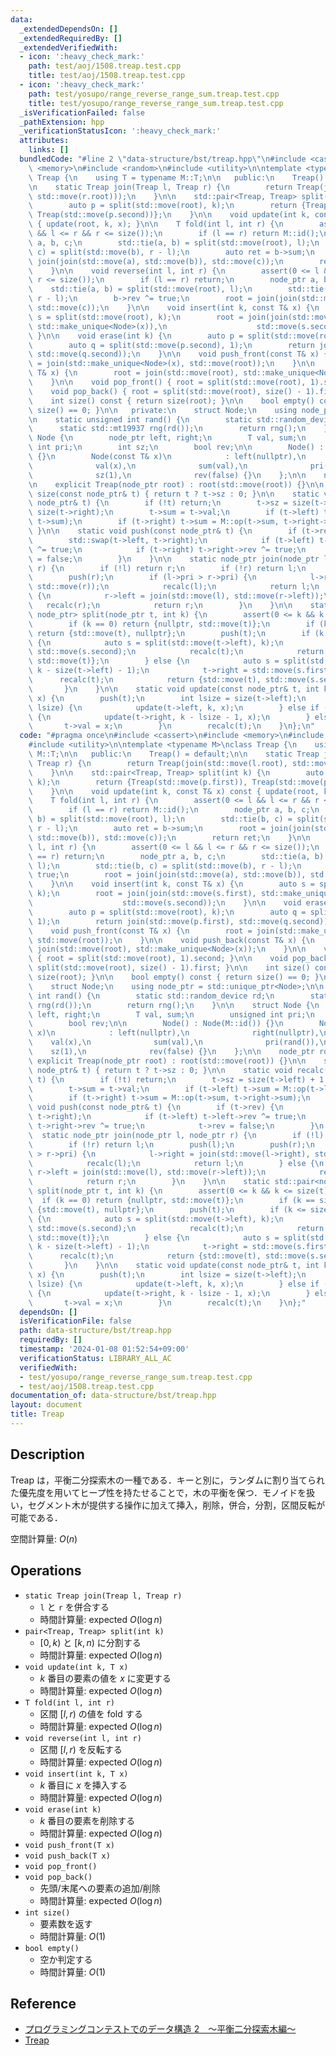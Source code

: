 ```yaml
---
data:
  _extendedDependsOn: []
  _extendedRequiredBy: []
  _extendedVerifiedWith:
  - icon: ':heavy_check_mark:'
    path: test/aoj/1508.treap.test.cpp
    title: test/aoj/1508.treap.test.cpp
  - icon: ':heavy_check_mark:'
    path: test/yosupo/range_reverse_range_sum.treap.test.cpp
    title: test/yosupo/range_reverse_range_sum.treap.test.cpp
  _isVerificationFailed: false
  _pathExtension: hpp
  _verificationStatusIcon: ':heavy_check_mark:'
  attributes:
    links: []
  bundledCode: "#line 2 \"data-structure/bst/treap.hpp\"\n#include <cassert>\n#include\
    \ <memory>\n#include <random>\n#include <utility>\n\ntemplate <typename M>\nclass\
    \ Treap {\n    using T = typename M::T;\n\n   public:\n    Treap() = default;\n\
    \n    static Treap join(Treap l, Treap r) {\n        return Treap(join(std::move(l.root),\
    \ std::move(r.root)));\n    }\n\n    std::pair<Treap, Treap> split(int k) {\n\
    \        auto p = split(std::move(root), k);\n        return {Treap(std::move(p.first)),\
    \ Treap(std::move(p.second))};\n    }\n\n    void update(int k, const T& x) const\
    \ { update(root, k, x); }\n\n    T fold(int l, int r) {\n        assert(0 <= l\
    \ && l <= r && r <= size());\n        if (l == r) return M::id();\n        node_ptr\
    \ a, b, c;\n        std::tie(a, b) = split(std::move(root), l);\n        std::tie(b,\
    \ c) = split(std::move(b), r - l);\n        auto ret = b->sum;\n        root =\
    \ join(join(std::move(a), std::move(b)), std::move(c));\n        return ret;\n\
    \    }\n\n    void reverse(int l, int r) {\n        assert(0 <= l && l <= r &&\
    \ r <= size());\n        if (l == r) return;\n        node_ptr a, b, c;\n    \
    \    std::tie(a, b) = split(std::move(root), l);\n        std::tie(b, c) = split(std::move(b),\
    \ r - l);\n        b->rev ^= true;\n        root = join(join(std::move(a), std::move(b)),\
    \ std::move(c));\n    }\n\n    void insert(int k, const T& x) {\n        auto\
    \ s = split(std::move(root), k);\n        root = join(join(std::move(s.first),\
    \ std::make_unique<Node>(x)),\n                    std::move(s.second));\n   \
    \ }\n\n    void erase(int k) {\n        auto p = split(std::move(root), k);\n\
    \        auto q = split(std::move(p.second), 1);\n        return join(std::move(p.first),\
    \ std::move(q.second));\n    }\n\n    void push_front(const T& x) {\n        root\
    \ = join(std::make_unique<Node>(x), std::move(root));\n    }\n\n    void push_back(const\
    \ T& x) {\n        root = join(std::move(root), std::make_unique<Node>(x));\n\
    \    }\n\n    void pop_front() { root = split(std::move(root), 1).second; }\n\n\
    \    void pop_back() { root = split(std::move(root), size() - 1).first; }\n\n\
    \    int size() const { return size(root); }\n\n    bool empty() const { return\
    \ size() == 0; }\n\n   private:\n    struct Node;\n    using node_ptr = std::unique_ptr<Node>;\n\
    \n    static unsigned int rand() {\n        static std::random_device rd;\n  \
    \      static std::mt19937 rng(rd());\n        return rng();\n    }\n\n    struct\
    \ Node {\n        node_ptr left, right;\n        T val, sum;\n        unsigned\
    \ int pri;\n        int sz;\n        bool rev;\n\n        Node() : Node(M::id())\
    \ {}\n        Node(const T& x)\n            : left(nullptr),\n              right(nullptr),\n\
    \              val(x),\n              sum(val),\n              pri(rand()),\n\
    \              sz(1),\n              rev(false) {}\n    };\n\n    node_ptr root;\n\
    \n    explicit Treap(node_ptr root) : root(std::move(root)) {}\n\n    static int\
    \ size(const node_ptr& t) { return t ? t->sz : 0; }\n\n    static void recalc(const\
    \ node_ptr& t) {\n        if (!t) return;\n        t->sz = size(t->left) + 1 +\
    \ size(t->right);\n        t->sum = t->val;\n        if (t->left) t->sum = M::op(t->left->sum,\
    \ t->sum);\n        if (t->right) t->sum = M::op(t->sum, t->right->sum);\n   \
    \ }\n\n    static void push(const node_ptr& t) {\n        if (t->rev) {\n    \
    \        std::swap(t->left, t->right);\n            if (t->left) t->left->rev\
    \ ^= true;\n            if (t->right) t->right->rev ^= true;\n            t->rev\
    \ = false;\n        }\n    }\n\n    static node_ptr join(node_ptr l, node_ptr\
    \ r) {\n        if (!l) return r;\n        if (!r) return l;\n        push(l);\n\
    \        push(r);\n        if (l->pri > r->pri) {\n            l->right = join(std::move(l->right),\
    \ std::move(r));\n            recalc(l);\n            return l;\n        } else\
    \ {\n            r->left = join(std::move(l), std::move(r->left));\n         \
    \   recalc(r);\n            return r;\n        }\n    }\n\n    static std::pair<node_ptr,\
    \ node_ptr> split(node_ptr t, int k) {\n        assert(0 <= k && k <= size(t));\n\
    \        if (k == 0) return {nullptr, std::move(t)};\n        if (k == size(t))\
    \ return {std::move(t), nullptr};\n        push(t);\n        if (k <= size(t->left))\
    \ {\n            auto s = split(std::move(t->left), k);\n            t->left =\
    \ std::move(s.second);\n            recalc(t);\n            return {std::move(s.first),\
    \ std::move(t)};\n        } else {\n            auto s = split(std::move(t->right),\
    \ k - size(t->left) - 1);\n            t->right = std::move(s.first);\n      \
    \      recalc(t);\n            return {std::move(t), std::move(s.second)};\n \
    \       }\n    }\n\n    static void update(const node_ptr& t, int k, const T&\
    \ x) {\n        push(t);\n        int lsize = size(t->left);\n        if (k <\
    \ lsize) {\n            update(t->left, k, x);\n        } else if (lsize < k)\
    \ {\n            update(t->right, k - lsize - 1, x);\n        } else {\n     \
    \       t->val = x;\n        }\n        recalc(t);\n    }\n};\n"
  code: "#pragma once\n#include <cassert>\n#include <memory>\n#include <random>\n\
    #include <utility>\n\ntemplate <typename M>\nclass Treap {\n    using T = typename\
    \ M::T;\n\n   public:\n    Treap() = default;\n\n    static Treap join(Treap l,\
    \ Treap r) {\n        return Treap(join(std::move(l.root), std::move(r.root)));\n\
    \    }\n\n    std::pair<Treap, Treap> split(int k) {\n        auto p = split(std::move(root),\
    \ k);\n        return {Treap(std::move(p.first)), Treap(std::move(p.second))};\n\
    \    }\n\n    void update(int k, const T& x) const { update(root, k, x); }\n\n\
    \    T fold(int l, int r) {\n        assert(0 <= l && l <= r && r <= size());\n\
    \        if (l == r) return M::id();\n        node_ptr a, b, c;\n        std::tie(a,\
    \ b) = split(std::move(root), l);\n        std::tie(b, c) = split(std::move(b),\
    \ r - l);\n        auto ret = b->sum;\n        root = join(join(std::move(a),\
    \ std::move(b)), std::move(c));\n        return ret;\n    }\n\n    void reverse(int\
    \ l, int r) {\n        assert(0 <= l && l <= r && r <= size());\n        if (l\
    \ == r) return;\n        node_ptr a, b, c;\n        std::tie(a, b) = split(std::move(root),\
    \ l);\n        std::tie(b, c) = split(std::move(b), r - l);\n        b->rev ^=\
    \ true;\n        root = join(join(std::move(a), std::move(b)), std::move(c));\n\
    \    }\n\n    void insert(int k, const T& x) {\n        auto s = split(std::move(root),\
    \ k);\n        root = join(join(std::move(s.first), std::make_unique<Node>(x)),\n\
    \                    std::move(s.second));\n    }\n\n    void erase(int k) {\n\
    \        auto p = split(std::move(root), k);\n        auto q = split(std::move(p.second),\
    \ 1);\n        return join(std::move(p.first), std::move(q.second));\n    }\n\n\
    \    void push_front(const T& x) {\n        root = join(std::make_unique<Node>(x),\
    \ std::move(root));\n    }\n\n    void push_back(const T& x) {\n        root =\
    \ join(std::move(root), std::make_unique<Node>(x));\n    }\n\n    void pop_front()\
    \ { root = split(std::move(root), 1).second; }\n\n    void pop_back() { root =\
    \ split(std::move(root), size() - 1).first; }\n\n    int size() const { return\
    \ size(root); }\n\n    bool empty() const { return size() == 0; }\n\n   private:\n\
    \    struct Node;\n    using node_ptr = std::unique_ptr<Node>;\n\n    static unsigned\
    \ int rand() {\n        static std::random_device rd;\n        static std::mt19937\
    \ rng(rd());\n        return rng();\n    }\n\n    struct Node {\n        node_ptr\
    \ left, right;\n        T val, sum;\n        unsigned int pri;\n        int sz;\n\
    \        bool rev;\n\n        Node() : Node(M::id()) {}\n        Node(const T&\
    \ x)\n            : left(nullptr),\n              right(nullptr),\n          \
    \    val(x),\n              sum(val),\n              pri(rand()),\n          \
    \    sz(1),\n              rev(false) {}\n    };\n\n    node_ptr root;\n\n   \
    \ explicit Treap(node_ptr root) : root(std::move(root)) {}\n\n    static int size(const\
    \ node_ptr& t) { return t ? t->sz : 0; }\n\n    static void recalc(const node_ptr&\
    \ t) {\n        if (!t) return;\n        t->sz = size(t->left) + 1 + size(t->right);\n\
    \        t->sum = t->val;\n        if (t->left) t->sum = M::op(t->left->sum, t->sum);\n\
    \        if (t->right) t->sum = M::op(t->sum, t->right->sum);\n    }\n\n    static\
    \ void push(const node_ptr& t) {\n        if (t->rev) {\n            std::swap(t->left,\
    \ t->right);\n            if (t->left) t->left->rev ^= true;\n            if (t->right)\
    \ t->right->rev ^= true;\n            t->rev = false;\n        }\n    }\n\n  \
    \  static node_ptr join(node_ptr l, node_ptr r) {\n        if (!l) return r;\n\
    \        if (!r) return l;\n        push(l);\n        push(r);\n        if (l->pri\
    \ > r->pri) {\n            l->right = join(std::move(l->right), std::move(r));\n\
    \            recalc(l);\n            return l;\n        } else {\n           \
    \ r->left = join(std::move(l), std::move(r->left));\n            recalc(r);\n\
    \            return r;\n        }\n    }\n\n    static std::pair<node_ptr, node_ptr>\
    \ split(node_ptr t, int k) {\n        assert(0 <= k && k <= size(t));\n      \
    \  if (k == 0) return {nullptr, std::move(t)};\n        if (k == size(t)) return\
    \ {std::move(t), nullptr};\n        push(t);\n        if (k <= size(t->left))\
    \ {\n            auto s = split(std::move(t->left), k);\n            t->left =\
    \ std::move(s.second);\n            recalc(t);\n            return {std::move(s.first),\
    \ std::move(t)};\n        } else {\n            auto s = split(std::move(t->right),\
    \ k - size(t->left) - 1);\n            t->right = std::move(s.first);\n      \
    \      recalc(t);\n            return {std::move(t), std::move(s.second)};\n \
    \       }\n    }\n\n    static void update(const node_ptr& t, int k, const T&\
    \ x) {\n        push(t);\n        int lsize = size(t->left);\n        if (k <\
    \ lsize) {\n            update(t->left, k, x);\n        } else if (lsize < k)\
    \ {\n            update(t->right, k - lsize - 1, x);\n        } else {\n     \
    \       t->val = x;\n        }\n        recalc(t);\n    }\n};"
  dependsOn: []
  isVerificationFile: false
  path: data-structure/bst/treap.hpp
  requiredBy: []
  timestamp: '2024-01-08 01:52:54+09:00'
  verificationStatus: LIBRARY_ALL_AC
  verifiedWith:
  - test/yosupo/range_reverse_range_sum.treap.test.cpp
  - test/aoj/1508.treap.test.cpp
documentation_of: data-structure/bst/treap.hpp
layout: document
title: Treap
---
```


## Description

Treap は，平衡二分探索木の一種である．キーと別に，ランダムに割り当てられた優先度を用いてヒープ性を持たせることで，木の平衡を保つ．モノイドを扱い，セグメント木が提供する操作に加えて挿入，削除，併合，分割，区間反転が可能である．

空間計算量: $O(n)$

## Operations

- `static Treap join(Treap l, Treap r)`
    - `l` と `r` を併合する
    - 時間計算量: $\mathrm{expected}\ O(\log n)$
- `pair<Treap, Treap> split(int k)`
    -  $[0, k)$ と $[k, n)$ に分割する
    - 時間計算量: $\mathrm{expected}\ O(\log n)$
- `void update(int k, T x)`
    - $k$ 番目の要素の値を $x$ に変更する
    - 時間計算量: $\mathrm{expected}\ O(\log n)$
- `T fold(int l, int r)`
    - 区間 $[l, r)$ の値を fold する
    - 時間計算量: $\mathrm{expected}\ O(\log n)$
- `void reverse(int l, int r)`
    - 区間 $[l, r)$ を反転する
    - 時間計算量: $\mathrm{expected}\ O(\log n)$
- `void insert(int k, T x)`
    - $k$ 番目に $x$ を挿入する
    - 時間計算量: $\mathrm{expected}\ O(\log n)$
- `void erase(int k)`
    - $k$ 番目の要素を削除する
    - 時間計算量: $\mathrm{expected}\ O(\log n)$
- `void push_front(T x)`
- `void push_back(T x)`
- `void pop_front()`
- `void pop_back()`
    - 先頭/末尾への要素の追加/削除
    - 時間計算量: $\mathrm{expected}\ O(\log n)$
- `int size()`
    - 要素数を返す
    - 時間計算量: $O(1)$
- `bool empty()`
    - 空か判定する
    - 時間計算量: $O(1)$

## Reference

- [プログラミングコンテストでのデータ構造 2　～平衡二分探索木編～](https://www.slideshare.net/iwiwi/2-12188757)
- [Treap](https://en.wikipedia.org/wiki/Treap#Randomized_binary_search_tree)
